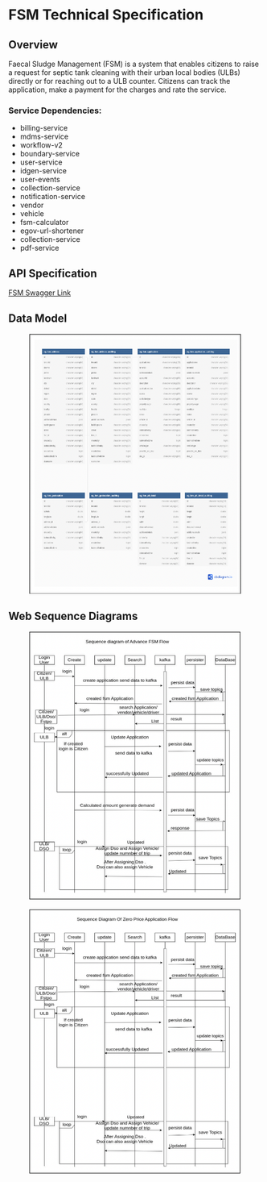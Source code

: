 # FSM Technical Specification

## Overview

Faecal Sludge Management (FSM) is a system that enables citizens to raise a request for septic tank cleaning with their urban local bodies (ULBs) directly or for reaching out to a ULB counter. Citizens can track the application, make a payment for the charges and rate the service.&#x20;

### Service Dependencies:

* billing-service
* mdms-service
* workflow-v2
* boundary-service
* user-service
* idgen-service
* user-events
* collection-service
* notification-service
* vendor
* vehicle
* fsm-calculator
* egov-url-shortener
* collection-service
* pdf-service

## API Specification

[FSM Swagger Link](https://editor.swagger.io/?url=https://raw.githubusercontent.com/AmanKumar-eGov/municipal-services/master/docs/fsm/v1.3/fsm.yaml)

## Data Model

<figure><img src="../../.gitbook/assets/Screenshot 2023-04-25 at 9.09.51 AM.png" alt=""><figcaption></figcaption></figure>

## Web Sequence Diagrams

<figure><img src="../../.gitbook/assets/Screenshot 2023-04-25 at 9.13.04 AM.png" alt=""><figcaption></figcaption></figure>

<figure><img src="../../.gitbook/assets/Screenshot 2023-04-25 at 9.14.15 AM.png" alt=""><figcaption></figcaption></figure>
